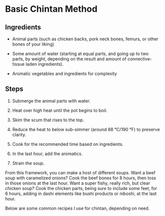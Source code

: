 # Basic Chintan Method

## Ingredients

* Animal parts (such as chicken backs, pork neck bones, femurs, or other bones
  of your liking)

* Some amount of water (starting at equal parts, and going up to two parts, by
  weight, depending on the result and amount of connective-tissue laden
  ingredients). 

* Aromatic vegetables and ingredients for complexity

## Steps

1. Submerge the animal parts with water.

2. Heat over high heat until the pot begins to boil.

3. Skim the scum that rises to the top.

4. Reduce the heat to below sub-simmer (around 88 °C/190 °F) to preserve
   clarity.

5. Cook for the recommended time based on ingredients.

6. In the last hour, add the aromatics.

7. Strain the soup.

From this framework, you can make a host of different soups. Want a beef soup
with caramelized onions? Cook the beef bones for 8 hours, then toss in those
onions at the last hour. Want a super fishy, really rich, but clear chicken
soup? Cook the chicken parts, being sure to include some feet, for 6 hours,
adding in dashi elements like bushi products or niboshi, at the last hour. 

Below are some common recipes I use for chintan, depending on need.

